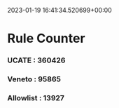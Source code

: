 2023-01-19 16:41:34.520699+00:00
# Rule Counter 
 ### UCATE : 360426

 ### Veneto : 95865

 ### Allowlist : 13927